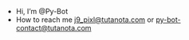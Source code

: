- Hi, I’m @Py-Bot
- How to reach me j9_pixl@tutanota.com or py-bot-contact@tutanota.com


<!---
Py-Bot/Py-Bot is a ✨ special ✨ repository because its `README.md` (this file) appears on your GitHub profile.
You can click the Preview link to take a look at your changes.
--->
